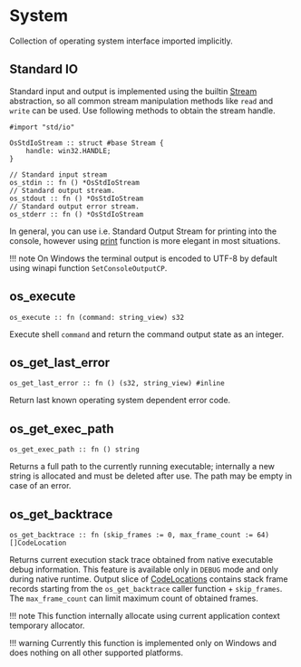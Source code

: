 # System

Collection of operating system interface imported implicitly.

## Standard IO

Standard input and output is implemented using the builtin [Stream](modules_io.html) abstraction, so all common stream manipulation methods
like `read` and `write` can be used. Use following methods to obtain the stream handle.

```bl
#import "std/io"

OsStdIoStream :: struct #base Stream {
    handle: win32.HANDLE;
}

// Standard input stream
os_stdin :: fn () *OsStdIoStream
// Standard output stream.
os_stdout :: fn () *OsStdIoStream
// Standard output error stream.
os_stderr :: fn () *OsStdIoStream
```

In general, you can use i.e. Standard Output Stream for printing into the console, however using [print](modules_print.html) function is
more elegant in most situations.

!!! note
    On Windows the terminal output is encoded to UTF-8 by default using winapi function `SetConsoleOutputCP`.

## os_execute

```bl
os_execute :: fn (command: string_view) s32
```

Execute shell `command` and return the command output state as an integer.

## os_get_last_error

```bl
os_get_last_error :: fn () (s32, string_view) #inline
```

Return last known operating system dependent error code.

## os_get_exec_path

```bl
os_get_exec_path :: fn () string
```

Returns a full path to the currently running executable; internally a new string is allocated and must be deleted after use.
The path may be empty in case of an error.

## os_get_backtrace

```bl
os_get_backtrace :: fn (skip_frames := 0, max_frame_count := 64) []CodeLocation
```

Returns current execution stack trace obtained from native executable debug information. This feature is available only in `DEBUG` mode
and only during native runtime. Output slice of [CodeLocations](modules_a.html#CodeLocation) contains stack frame records starting from the
`os_get_backtrace` caller function + `skip_frames`. The `max_frame_count` can limit maximum count of obtained frames.

!!! note
    This function internally allocate using current application context temporary allocator.

!!! warning
    Currently this function is implemented only on Windows and does nothing on all other supported platforms.
